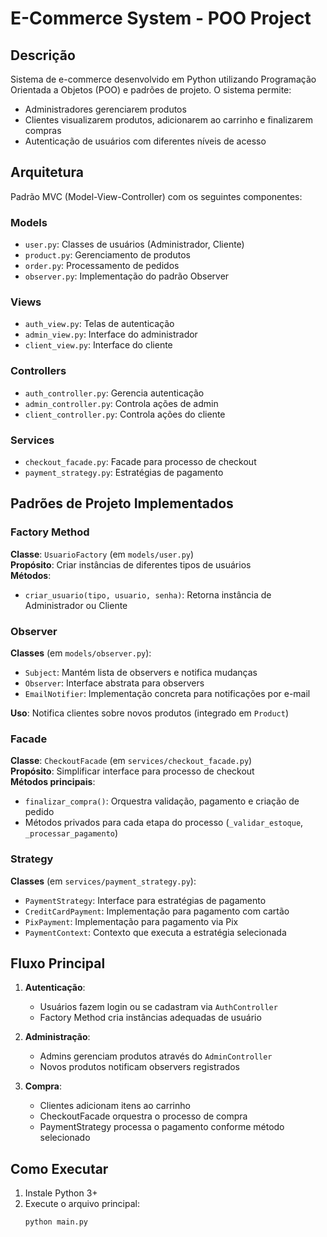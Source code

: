 # E-Commerce System - POO Project

## Descrição
Sistema de e-commerce desenvolvido em Python utilizando Programação Orientada a Objetos (POO) e padrões de projeto. O sistema permite:
- Administradores gerenciarem produtos
- Clientes visualizarem produtos, adicionarem ao carrinho e finalizarem compras
- Autenticação de usuários com diferentes níveis de acesso

## Arquitetura
Padrão MVC (Model-View-Controller) com os seguintes componentes:

### Models
- `user.py`: Classes de usuários (Administrador, Cliente)
- `product.py`: Gerenciamento de produtos
- `order.py`: Processamento de pedidos
- `observer.py`: Implementação do padrão Observer

### Views
- `auth_view.py`: Telas de autenticação
- `admin_view.py`: Interface do administrador
- `client_view.py`: Interface do cliente

### Controllers
- `auth_controller.py`: Gerencia autenticação
- `admin_controller.py`: Controla ações de admin
- `client_controller.py`: Controla ações do cliente

### Services
- `checkout_facade.py`: Facade para processo de checkout
- `payment_strategy.py`: Estratégias de pagamento

## Padrões de Projeto Implementados

### Factory Method
**Classe**: `UsuarioFactory` (em `models/user.py`)  
**Propósito**: Criar instâncias de diferentes tipos de usuários  
**Métodos**:
- `criar_usuario(tipo, usuario, senha)`: Retorna instância de Administrador ou Cliente

### Observer
**Classes** (em `models/observer.py`):
- `Subject`: Mantém lista de observers e notifica mudanças
- `Observer`: Interface abstrata para observers
- `EmailNotifier`: Implementação concreta para notificações por e-mail

**Uso**: Notifica clientes sobre novos produtos (integrado em `Product`)

### Facade
**Classe**: `CheckoutFacade` (em `services/checkout_facade.py`)  
**Propósito**: Simplificar interface para processo de checkout  
**Métodos principais**:
- `finalizar_compra()`: Orquestra validação, pagamento e criação de pedido
- Métodos privados para cada etapa do processo (`_validar_estoque`, `_processar_pagamento`)

### Strategy
**Classes** (em `services/payment_strategy.py`):
- `PaymentStrategy`: Interface para estratégias de pagamento
- `CreditCardPayment`: Implementação para pagamento com cartão
- `PixPayment`: Implementação para pagamento via Pix
- `PaymentContext`: Contexto que executa a estratégia selecionada

## Fluxo Principal

1. **Autenticação**:
   - Usuários fazem login ou se cadastram via `AuthController`
   - Factory Method cria instâncias adequadas de usuário

2. **Administração**:
   - Admins gerenciam produtos através do `AdminController`
   - Novos produtos notificam observers registrados

3. **Compra**:
   - Clientes adicionam itens ao carrinho
   - CheckoutFacade orquestra o processo de compra
   - PaymentStrategy processa o pagamento conforme método selecionado

## Como Executar
1. Instale Python 3+
2. Execute o arquivo principal:
   ```bash
   python main.py
